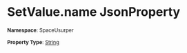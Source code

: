 # SetValue.name JsonProperty

<small>**Namespace**: SpaceUsurper</small>

<small>**Property Type**: [String](https://docs.microsoft.com/en-us/dotnet/api/system.string?view=netframework-4.5)</small>

